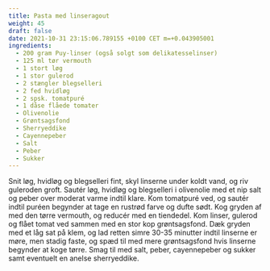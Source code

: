 ```yaml
---
title: Pasta med linseragout
weight: 45
draft: false
date: 2021-10-31 23:15:06.789155 +0100 CET m=+0.043905001
ingredients:
  - 200 gram Puy-linser (også solgt som delikatesselinser)
  - 125 ml tør vermouth
  - 1 stort løg
  - 1 stor gulerod
  - 2 stængler blegselleri
  - 2 fed hvidløg
  - 2 spsk. tomatpuré
  - 1 dåse flåede tomater
  - Olivenolie
  - Grøntsagsfond
  - Sherryeddike
  - Cayennepeber
  - Salt
  - Peber
  - Sukker
---
```




Snit løg, hvidløg og blegselleri fint, skyl linserne under koldt vand,
og riv guleroden groft. Sautér løg, hvidløg og blegselleri i olivenolie
med et nip salt og peber over moderat varme indtil klare. Kom tomatpuré
ved, og sautér indtil puréen begynder at tage en rustrød farve og dufte
sødt. Kog gryden af med den tørre vermouth, og reducér med en tiendedel.
Kom linser, gulerod og flået tomat ved sammen med en stor kop
grøntsagsfond. Dæk gryden med et låg sat på klem, og lad retten simre
30-35 minutter indtil linserne er møre, men stadig faste, og spæd til
med mere grøntsagsfond hvis linserne begynder at koge tørre. Smag til
med salt, peber, cayennepeber og sukker samt eventuelt en anelse
sherryeddike.

